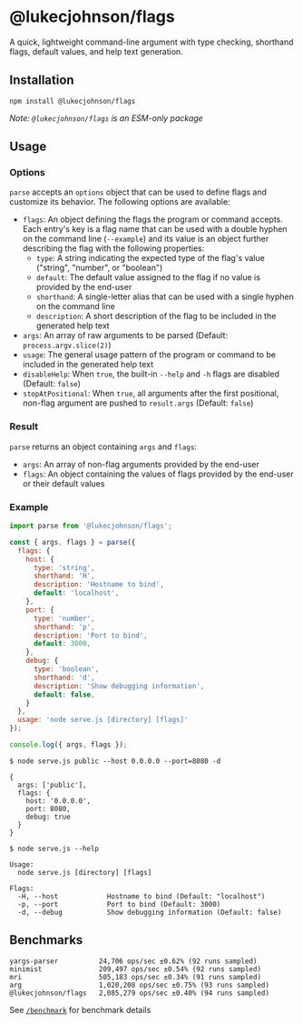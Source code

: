 # @lukecjohnson/flags

A quick, lightweight command-line argument with type checking,
shorthand flags, default values, and help text generation.


## Installation

```
npm install @lukecjohnson/flags
```

*Note: `@lukecjohnson/flags` is an ESM-only package*


## Usage

### Options

`parse` accepts an `options` object that can be used to define flags and 
customize its behavior. The following options are available:

- `flags`: An object defining the flags the program or command accepts. Each 
  entry's key is a flag name that can be used with a double hyphen on the 
  command line (`--example`) and its value is an object further describing the 
  flag with the following properties:
  - `type`: A string indicating the expected type of the flag's value 
    ("string", "number", or "boolean")
  - `default`: The default value assigned to the flag if no value is provided by
    the end-user
  - `shorthand`: A single-letter alias that can be used with a single hyphen on
    the command line
  - `description`: A short description of the flag to be included in the
    generated help text
- `args`: An array of raw arguments to be parsed (Default: `process.argv.slice(2)`)
- `usage`: The general usage pattern of the program or command to be included
  in the generated help text
- `disableHelp`: When `true`, the built-in `--help` and `-h` flags are
  disabled (Default: `false`)
- `stopAtPositional`: When `true`, all arguments after the first positional,
  non-flag argument are pushed to `result.args` (Default: `false`)


### Result

`parse` returns an object containing `args` and `flags`:

- `args`: An array of non-flag arguments provided by the end-user
- `flags`: An object containing the values of flags provided by the end-user or 
  their default values


### Example

```js
import parse from '@lukecjohnson/flags';

const { args, flags } = parse({
  flags: {
    host: {
      type: 'string',
      shorthand: 'H',
      description: 'Hostname to bind',
      default: 'localhost',
    },
    port: {
      type: 'number',
      shorthand: 'p',
      description: 'Port to bind',
      default: 3000,
    },
    debug: {
      type: 'boolean',
      shorthand: 'd',
      description: 'Show debugging information',
      default: false,
    }
  },
  usage: 'node serve.js [directory] [flags]'
});

console.log({ args, flags });
```

```console
$ node serve.js public --host 0.0.0.0 --port=8080 -d

{
  args: ['public'],
  flags: {
    host: '0.0.0.0',
    port: 8080,
    debug: true
  }
}
```

```console
$ node serve.js --help

Usage:
  node serve.js [directory] [flags]

Flags:
  -H, --host            Hostname to bind (Default: "localhost")
  -p, --port            Port to bind (Default: 3000)
  -d, --debug           Show debugging information (Default: false)

```


## Benchmarks

```
yargs-parser          24,706 ops/sec ±0.62% (92 runs sampled)
minimist              209,497 ops/sec ±0.54% (92 runs sampled)
mri                   505,183 ops/sec ±0.34% (91 runs sampled)
arg                   1,020,208 ops/sec ±0.75% (93 runs sampled)
@lukecjohnson/flags   2,085,279 ops/sec ±0.40% (94 runs sampled)
```

See [`/benchmark`](benchmark) for benchmark details
